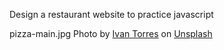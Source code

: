 Design a restaurant website to practice javascript





pizza-main.jpg Photo by <a href="https://unsplash.com/@iavnt?utm_content=creditCopyText&utm_medium=referral&utm_source=unsplash">Ivan Torres</a> on <a href="https://unsplash.com/photos/pizza-with-berries-MQUqbmszGGM?utm_content=creditCopyText&utm_medium=referral&utm_source=unsplash">Unsplash</a>

